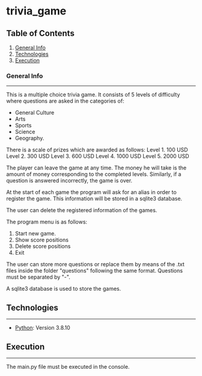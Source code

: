# trivia_game

## Table of Contents
1. [General Info](#general-info)
2. [Technologies](#technologies)
3. [Execution](#execution)


### General Info
***
This is a multiple choice trivia game. It consists of 5 levels of difficulty where questions are asked in the categories of:

* General Culture
* Arts
* Sports
* Science
* Geography.

There is a scale of prizes which are awarded as follows:
Level 1. 100 USD
Level 2. 300 USD
Level 3. 600 USD
Level 4. 1000 USD
Level 5. 2000 USD

The player can leave the game at any time. The money he will take is the amount of money corresponding to the completed levels. Similarly, if a question is answered incorrectly, the game is over.

At the start of each game the program will ask for an alias in order to register the game. This information will be stored in a sqlite3 database.

The user can delete the registered information of the games.

The program menu is as follows:

1. Start new game.
2. Show score positions
3. Delete score positions
4. Exit

The user can store more questions or replace them by means of the .txt files inside the folder "questions" following the same format. Questions must be separated by "-".

A sqlite3 database is used to store the games.

## Technologies
***
* [Python](https://www.python.org/): Version 3.8.10 

## Execution
***
The main.py file must be executed in the console.
```
